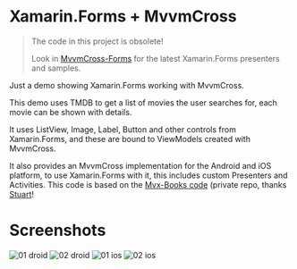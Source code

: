 Xamarin.Forms + MvvmCross
=============

> The code in this project is obsolete!
>
> Look in [MvvmCross-Forms](https://github.com/MvvmCross/MvvmCross-forms) for the latest Xamarin.Forms presenters and samples.

Just a demo showing Xamarin.Forms working with MvvmCross.

This demo uses TMDB to get a list of movies the user searches for, each movie can be shown with details.

It uses ListView, Image, Label, Button and other controls from Xamarin.Forms, and these are bound to ViewModels created with MvvmCross.

It also provides an MvvmCross implementation for the Android and iOS platform, to use Xamarin.Forms with it, this includes  custom Presenters and Activities. This code is based on the [Mvx-Books code](https://github.com/xamarin/quickui-beta/tree/master/Mvx-Books) (private repo, thanks [Stuart](https://github.com/slodge)!

Screenshots
===========

![01 droid](https://raw.githubusercontent.com/Cheesebaron/Xam.Forms.Mvx/master/Screenshots/01d.main.png)
![02 droid](https://raw.githubusercontent.com/Cheesebaron/Xam.Forms.Mvx/master/Screenshots/02d.detail.png)
![01 ios](https://raw.githubusercontent.com/Cheesebaron/Xam.Forms.Mvx/master/Screenshots/01i.main.png)
![02 ios](https://raw.githubusercontent.com/Cheesebaron/Xam.Forms.Mvx/master/Screenshots/02i.detail.png)
